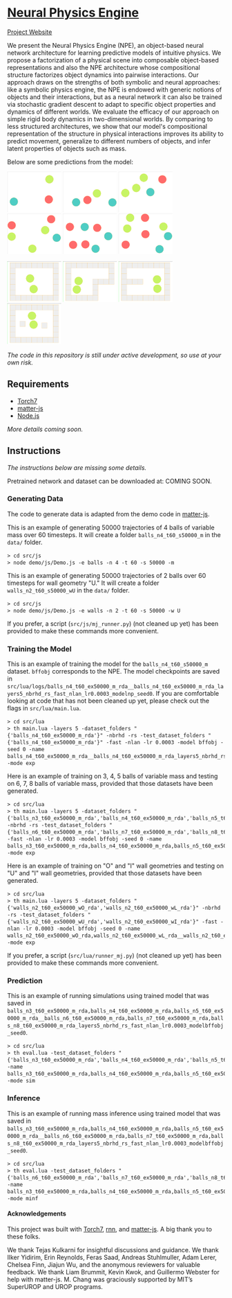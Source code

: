 # [Neural Physics Engine](http://mbchang.github.io/npe)

[Project Website](http://mbchang.github.io/npe)

We present the Neural Physics Engine (NPE), an object-based neural network
architecture for learning predictive models of intuitive physics. We propose a
factorization of a physical scene into composable object-based representations
and also the NPE architecture whose compositional structure factorizes object
dynamics into pairwise interactions. Our approach draws on the strengths of
both symbolic and neural approaches: like a symbolic physics engine, the NPE is
endowed with generic notions of objects and their interactions, but as a neural
network it can also be trained via stochastic gradient descent to adapt to
specific object properties and dynamics of different worlds. We evaluate the
efficacy of our approach on simple rigid body dynamics in two-dimensional
worlds. By comparing to less structured architectures, we show that our model's
compositional representation of the structure in physical interactions improves
its ability to predict movement, generalize to different numbers of objects,
and infer latent properties of objects such as mass.

Below are some predictions from the model:

<kbd><img src="./demo/balls_n3_npe_pred_batch0_ex0.gif" width="125"></kbd>
<kbd><img src="./demo/balls_n4_npe_pred_batch0_ex0.gif" width="125"></kbd>
<kbd><img src="./demo/balls_n5_npe_pred_batch0_ex0.gif" width="125"></kbd>
<kbd><img src="./demo/balls_n6_npe_pred_batch0_ex2.gif" width="125"></kbd>
<kbd><img src="./demo/balls_n7_npe_pred_batch0_ex0.gif" width="125"></kbd>
<kbd><img src="./demo/balls_n8_npe_pred_batch0_ex0.gif" width="125"></kbd>

<kbd><img src="./demo/walls_n2_wO_npe_pred_batch0_ex3.gif" width="125"></kbd>
<kbd><img src="./demo/walls_n2_wL_npe_pred_batch0_ex2.gif" width="125"></kbd>
<kbd><img src="./demo/walls_n2_wU_npe_pred_batch0_ex2.gif" width="125"></kbd>
<kbd><img src="./demo/walls_n2_wI_npe_pred_batch0_ex2.gif" width="125"></kbd>

_The code in this repository is still under active development, so use at your
own risk._

## Requirements
* [Torch7](http://torch.ch/)
* [matter-js](http://brm.io/matter-js/)
* [Node.js](https://nodejs.org/en/)

_More details coming soon._

## Instructions
_The instructions below are missing some details._

Pretrained network and dataset can be downloaded at: COMING SOON. 

### Generating Data
The code to generate data is adapted from the demo code in [matter-js](https://github.com/liabru/matter-js).

This is an example of generating 50000 trajectories of 4 balls of variable mass over 60 timesteps. It will create a folder `balls_n4_t60_s50000_m` in the `data/` folder. 
```shell
> cd src/js
> node demo/js/Demo.js -e balls -n 4 -t 60 -s 50000 -m
```
This is an example of generating 50000 trajectories of 2 balls over 60 timesteps for wall geometry "U." It will create a folder `walls_n2_t60_s50000_wU` in the `data/` folder.
```shell
> cd src/js
> node demo/js/Demo.js -e walls -n 2 -t 60 -s 50000 -w U
```

If you prefer, a script (`src/js/mj_runner.py`)  (not cleaned up yet) has been provided to make these commands more convenient.


### Training the Model
This is an example of training the model for the `balls_n4_t60_s50000_m` dataset. `bffobj` corresponds to the NPE. The model checkpoints are saved in `src/lua/logs/balls_n4_t60_ex50000_m_rda__balls_n4_t60_ex50000_m_rda_layers5_nbrhd_rs_fast_nlan_lr0.0003_modelnp_seed0`. If you are comfortable looking at code that has not been cleaned up yet, please check out the flags in `src/lua/main.lua`. 
```shell
> cd src/lua
> th main.lua -layers 5 -dataset_folders "{'balls_n4_t60_ex50000_m_rda'}" -nbrhd -rs -test_dataset_folders "{'balls_n4_t60_ex50000_m_rda'}" -fast -nlan -lr 0.0003 -model bffobj -seed 0 -name balls_n4_t60_ex50000_m_rda__balls_n4_t60_ex50000_m_rda_layers5_nbrhd_rs_fast_nlan_lr0.0003_modelnp_seed0 -mode exp
```

Here is an example of training on 3, 4, 5 balls of variable mass and testing on 6, 7, 8 balls of variable mass, provided that those datasets have been generated.
```shell
> cd src/lua
> th main.lua -layers 5 -dataset_folders "{'balls_n3_t60_ex50000_m_rda','balls_n4_t60_ex50000_m_rda','balls_n5_t60_ex50000_m_rda'}" -nbrhd -rs -test_dataset_folders "{'balls_n6_t60_ex50000_m_rda','balls_n7_t60_ex50000_m_rda','balls_n8_t60_ex50000_m_rda'}" -fast -nlan -lr 0.0003 -model bffobj -seed 0 -name balls_n3_t60_ex50000_m_rda,balls_n4_t60_ex50000_m_rda,balls_n5_t60_ex50000_m_rda__balls_n6_t60_ex50000_m_rda,balls_n7_t60_ex50000_m_rda,balls_n8_t60_ex50000_m_rda_layers5_nbrhd_rs_fast_nlan_lr0.0003_modelbffobj_seed0 -mode exp
```

Here is an example of training on "O" and "I" wall geometries and testing on "U" and "I" wall geometries, provided that those datasets have been generated.
```shell
> cd src/lua
> th main.lua -layers 5 -dataset_folders "{'walls_n2_t60_ex50000_wO_rda','walls_n2_t60_ex50000_wL_rda'}" -nbrhd -rs -test_dataset_folders "{'walls_n2_t60_ex50000_wU_rda','walls_n2_t60_ex50000_wI_rda'}" -fast -nlan -lr 0.0003 -model bffobj -seed 0 -name walls_n2_t60_ex50000_wO_rda,walls_n2_t60_ex50000_wL_rda__walls_n2_t60_ex50000_wU_rda,walls_n2_t60_ex50000_wI_rda_layers5_nbrhd_rs_fast_nlan_lr0.0003_modelbffobj_seed0 -mode exp 
```

If you prefer, a script (`src/lua/runner_mj.py`)  (not cleaned up yet) has been provided to make these commands more convenient.
### Prediction
This is an example of running simulations using trained model that was saved in `balls_n3_t60_ex50000_m_rda,balls_n4_t60_ex50000_m_rda,balls_n5_t60_ex50000_m_rda__balls_n6_t60_ex50000_m_rda,balls_n7_t60_ex50000_m_rda,balls_n8_t60_ex50000_m_rda_layers5_nbrhd_rs_fast_nlan_lr0.0003_modelbffobj_seed0`.
```shell
> cd src/lua
> th eval.lua -test_dataset_folders "{'balls_n3_t60_ex50000_m_rda','balls_n4_t60_ex50000_m_rda','balls_n5_t60_ex50000_m_rda','balls_n6_t60_ex50000_m_rda','balls_n7_t60_ex50000_m_rda','balls_n8_t60_ex50000_m_rda'}" -name balls_n3_t60_ex50000_m_rda,balls_n4_t60_ex50000_m_rda,balls_n5_t60_ex50000_m_rda__balls_n6_t60_ex50000_m_rda,balls_n7_t60_ex50000_m_rda,balls_n8_t60_ex50000_m_rda_layers5_nbrhd_rs_fast_nlan_lr0.0003_modelbffobj_seed0 -mode sim
```

### Inference
This is an example of running mass inference using trained model that was saved in `balls_n3_t60_ex50000_m_rda,balls_n4_t60_ex50000_m_rda,balls_n5_t60_ex50000_m_rda__balls_n6_t60_ex50000_m_rda,balls_n7_t60_ex50000_m_rda,balls_n8_t60_ex50000_m_rda_layers5_nbrhd_rs_fast_nlan_lr0.0003_modelbffobj_seed0`.
```shell
> cd src/lua
> th eval.lua -test_dataset_folders "{'balls_n6_t60_ex50000_m_rda','balls_n7_t60_ex50000_m_rda','balls_n8_t60_ex50000_m_rda','balls_n3_t60_ex50000_m_rda','balls_n4_t60_ex50000_m_rda','balls_n5_t60_ex50000_m_rda'}" -name balls_n3_t60_ex50000_m_rda,balls_n4_t60_ex50000_m_rda,balls_n5_t60_ex50000_m_rda__balls_n6_t60_ex50000_m_rda,balls_n7_t60_ex50000_m_rda,balls_n8_t60_ex50000_m_rda_layers5_nbrhd_rs_fast_nlan_lr0.0003_modelbffobj_seed0 -mode minf
```

#### Acknowledgements
This project was built with [Torch7](http://torch.ch), [rnn](https://github.com/Element-Research/rnn), and [matter-js](http://brm.io/matter-js/). A big thank you to these folks.

We thank Tejas Kulkarni for insightful discussions and guidance. We thank Ilker Yidirim, Erin Reynolds, Feras Saad, Andreas Stuhlmuller, Adam Lerer, Chelsea Finn, Jiajun Wu, and the anonymous reviewers for valuable feedback. We thank Liam Brummit, Kevin Kwok, and Guillermo Webster for help with matter-js. M. Chang was graciously supported by MIT’s SuperUROP and UROP programs.
